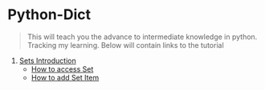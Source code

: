 # Python-Dict
> This will teach you the advance to intermediate knowledge in python. Tracking my learning. Below will contain links to the tutorial

1. [Sets Introduction](Sets.md)
   - [How to access Set](SetsAccess.md)
   - [How to add Set Item](AddSets.md)
